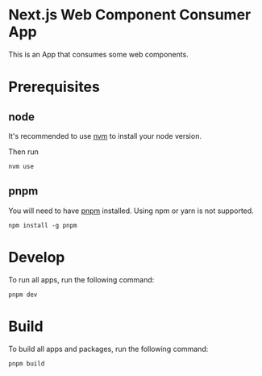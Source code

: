 # Next.js Web Component Consumer App

This is an App that consumes some web components.

# Prerequisites

## node
It's recommended to use [nvm](https://github.com/nvm-sh/nvm) to install your node version.

Then run

```
nvm use
```

## pnpm

You will need to have [pnpm](https://pnpm.io/installation) installed. Using npm or yarn is not supported.

```
npm install -g pnpm
```

# Develop

To run all apps, run the following command:

```
pnpm dev
```

# Build

To build all apps and packages, run the following command:

```
pnpm build
```